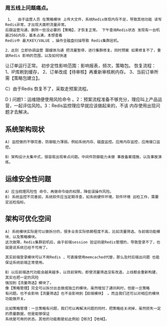 
### 周五线上问题痛点。

	 1、  由于运营人员 在策略模块 上传大文件，系统Redis体现内存不足，导致其他功能 读写Redis异常，才出现大面积流量异常。
	后跟运营沟通，删除一些没必要的【策略】，才恢复正常。 下午查询Redis状态 发现有一台机器256G内存，基本占满，本想查看
	Redis中 最大KEY/VALUE ，操作全磁盘扫描导致 Redis集群宕机。
  
	2、此刻 立即协调运营 跟媒体沟通 把流量暂停，进行集群修复。同时预案 如果修复不了，重装Redis 影响的范围，以及如何快速
让订单运行正常。
初步定性影响范围：影响报表，频次，策略包。
恢复流程：
1、IP库刷到缓存，
2、订单改成【待审核】再重新审核刷内存。
3、当前订单所需【策略包建立】。


C）由于Redis 恢复不了，采取走预案流程。

D ) 问题1：运维随便使用风险命令 。2：预案流程准备不够充分，理应叫上产品运营，一起评估风险。3：Redis监控理应早就应该做起来的，不该
内存使用出现问题才去解决。



## 系统架构现状

 	A) 监控做的不够完善，防御能力薄弱。例如系统内存、磁盘监控。应用内存监控，应用接口监控。
  
	B）架构设计太集中式，很容易出现单点问题。中间件防御能力未做 事故备案措施，以及事故演练。
	

## 运维安全性问题


	A）应当梳理风险性 命令，再做命令级的权限，降低误操作风险。 
	B) 系统监控不完善前，系统软件应当定期寻查，如系统硬件环境，软件环境 巡检工作，需要定巡检指标。

## 架构可优化空间


	A) 系统模块实际是可以做拆分的，很多业务实际依赖程度不高，比如流量筛选、与前端功能模块、以及策略模块。 
	这次故障，Redis集群宕机后，由于前端session 验证码是Redis管理的，导致登录不了，也就是说系统已经不可用了。
  
	其实前端登录模块可以不用Redis ，可直接使用memcached代替，那么及时后端出问题 也能保证系统前端正常使用。 
  
	B）以后前端迭代功能会越来越多，以目前架构，即使流量筛选没有改造，上线都会重新构建，其实也把一定的风险
	强加到【流量筛选】模块了。
	像【策略管理】完全可以拆分出去做成独立的模块，虽然增加了通讯耗时，但是一旦策略
	有问题。也不会影响【流量筛选】也不会影响到【前端模块】 。而且我们还可以对相应的模块功能做开关。
  
	比如策略管理：一旦策略有问题，我们可以再解决问题的同时，把策略给关闭掉，虽然损失一定的质量数据，但是能够保证
	系统是可用的状态。其他的功能都是如此例如【频次】【地域】。
	
  
